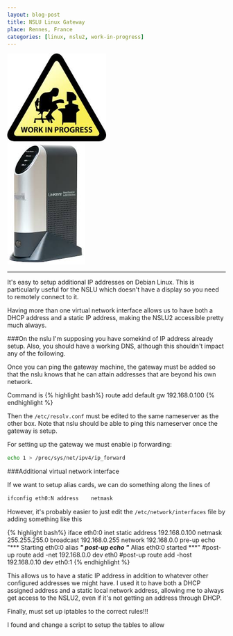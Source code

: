 ```yaml
---
layout: blog-post
title: NSLU Linux Gateway
place: Rennes, France
categories: [linux, nslu2, work-in-progress]
---
```


<div class="container">
    <div class="row">
        <div class="col-md-4">
			<img src="/img/wip3.jpg" alt="Work in progress"/>
		</div>
        <div class="col-md-7">
			<img src="/img/nslu2.jpg" alt="NSLU2.jpg"/>
        </div>
    </div>
</div>

<hr>

It's easy to setup additional IP addresses on Debian Linux. This is particularly useful for the NSLU which doesn't have a display so you need to remotely connect to it.

Having more than one virtual network interface allows us to have both a DHCP address and a static IP address, making the NSLU2 accessible pretty much always.

<!--more-->

###On the nslu
I'm supposing you have somekind of IP address already setup. Also, you should have a working DNS, although this shouldn't impact any of the following.

Once you can ping the gateway machine, the gateway must be added so that the nslu knows that he can attain addresses that are beyond his own network.

Command is 
{% highlight bash%}
	route add default gw 192.168.0.100
{% endhighlight %}

Then the `/etc/resolv.conf` must be edited to the same nameserver as the other box. Note that nslu should be able to ping this nameserver once the gateway is setup.

For setting up the gateway we must enable ip forwarding:

```bash
echo 1 > /proc/sys/net/ipv4/ip_forward
```

###Additional virtual network interface

If we want to setup alias cards, we can do something along the lines of
```bash
ifconfig eth0:N address    netmask
```

However, it's probably easier to just edit the `/etc/network/interfaces` file by adding something like this

{% highlight bash%}
iface eth0:0 inet static
		address 192.168.0.100
		netmask 255.255.255.0
		broadcast 192.168.0.255
		network 192.168.0.0
		pre-up echo "*** Starting eth0:0 alias ***"
		post-up echo "*** Alias eth0:0 started ***"
		#post-up route add -net 192.168.0.0 dev eth0
		#post-up route add -host 192.168.0.10 dev eth0:1
{% endhighlight %}

This allows us to have a static IP address in addition to whatever other configured addresses we might have. I used it to have both a DHCP assigned address and a static local network address, allowing me to always get access to the NSLU2, even if it's not getting an address through DHCP.

Finally, must set up iptables to the correct rules!!!

I found and change a script to setup the tables to allow 

